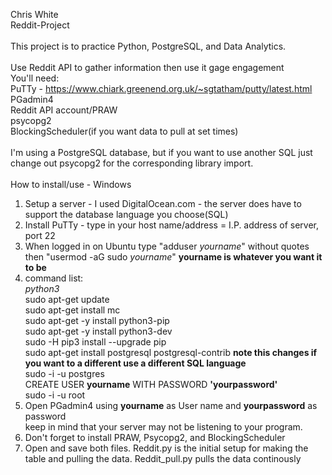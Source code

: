 Chris White</br>
Reddit-Project</br>
</br>
This project is to practice Python, PostgreSQL, and Data Analytics.
</br></br>
Use Reddit API to gather information then use it gage engagement</br>
You'll need:</br>
PuTTy - https://www.chiark.greenend.org.uk/~sgtatham/putty/latest.html</br>
PGadmin4 </br>
Reddit API account/PRAW</br>
psycopg2</br>
BlockingScheduler(if you want data to pull at set times)</br>
</br>
I'm using a PostgreSQL database, but if you want to use another SQL just change out psycopg2 for the corresponding library import. </br>
</br>
How to install/use - Windows </br>
1. Setup a server - I used DigitalOcean.com - the server does have to support the database language you choose(SQL)</br>
2. Install PuTTy - type in your host name/address = I.P. address of server, port 22</br>
3. When logged in on Ubuntu type "adduser *yourname*" without quotes then "usermod -aG sudo *yourname*" **yourname is whatever you want it to be**</br>
4. command list:</br>
*python3*</br>
sudo apt-get update</br>
sudo apt-get install mc</br>
sudo apt-get -y install python3-pip</br>
sudo apt-get -y install python3-dev</br>
sudo -H pip3 install --upgrade pip</br>
sudo apt-get install postgresql postgresql-contrib  **note this changes if you want to a different use a different SQL language**</br>
sudo -i -u postgres</br>
CREATE USER **yourname** WITH PASSWORD **'yourpassword'**</br>
sudo -i -u root</br>
5. Open PGadmin4 using **yourname** as User name and **yourpassword** as password</br>
keep in mind that your server may not be listening to your program.</br>
6. Don't forget to install PRAW, Psycopg2, and BlockingScheduler</br>
7. Open and save both files. Reddit.py is the initial setup for making the table and pulling the data. Reddit_pull.py pulls the data continously</br>
